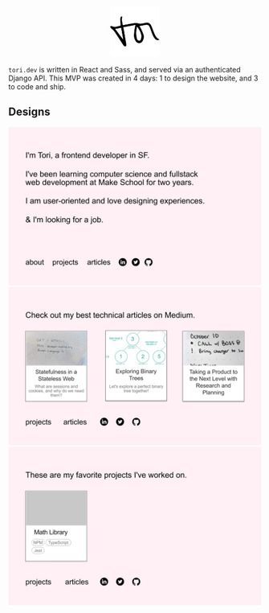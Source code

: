 <p align="center">
  <img src="./public/img/sig-dark.png" alt="Tori's Personal Portfolio" height="100px" />
</p>

`tori.dev` is written in React and Sass, and served via an authenticated Django API.
This MVP was created in 4 days: 1 to design the website, and 3 to code and ship.


## Designs
<img src="./public/img/home.jpg" alt="About Page design" />
<img src="./public/img/proj.jpg" alt="Projects Page design" />
<img src="./public/img/art.jpg" alt="Articles Page design" />
